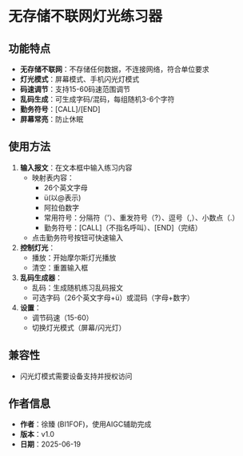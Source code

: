 ﻿# 无存储不联网灯光练习器

## 功能特点

- **无存储不联网**：不存储任何数据，不连接网络，符合单位要求
- **灯光模式**：屏幕模式、手机闪光灯模式
- **码速调节**：支持15-60码速范围调节
- **乱码生成**：可生成字码/混码，每组随机3-6个字符
- **勤务符号**：[CALL]/[END]
- **屏幕常亮**：防止休眠

## 使用方法

1. **输入报文**：在文本框中输入练习内容
   - 映射表内容：
      - 26个英文字母
      - ü(以@表示)
      - 阿拉伯数字
      - 常用符号：分隔符（'）、重发符号（?）、逗号（,）、小数点（.）
      - 勤务符号：[CALL]（不指名呼叫）、[END]（完结）
   - 点击勤务符号按钮可快速输入
2. **控制灯光**：
   - 播放：开始摩尔斯灯光播放
   - 清空：重置输入框
3. **乱码生成器**：
   - 乱码：生成随机练习乱码报文
   - 可选字码（26个英文字母+ü）或混码（字母+数字）
5. **设置**：
   - 调节码速（15-60）
   - 切换灯光模式（屏幕/闪光灯）

## 兼容性
   - 闪光灯模式需要设备支持并授权访问

## 作者信息

- **作者**：徐臻 (BI1FOF)，使用AIGC辅助完成
- **版本**：v1.0
- **日期**：2025-06-19

